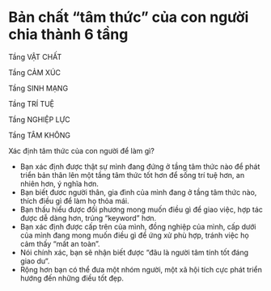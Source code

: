 # Bản chất “tâm thức” của con người chia thành 6 tầng
Tầng VẬT CHẤT

Tầng CẢM XÚC

Tầng SINH MẠNG

Tầng TRÍ TUỆ

Tầng NGHIỆP LỰC

Tầng TÂM KHÔNG

Xác định tâm thức của con người để làm gì?

- Bạn xác định được thật sự mình đang đứng ở tầng tâm thức nào để phát triển bản thân lên một tầng tâm thức tốt hơn để sống trí tuệ hơn, an nhiên hơn, ý nghĩa hơn.
- Bạn biết đươc người thân, gia đình của mình đang ở tầng tâm thức nào, thích điều gì để làm họ thỏa mái.
- Bạn thấu hiểu được đối phương mong muốn điều gì để giao việc, hợp tác được dễ dàng hơn, trúng “keyword” hơn.
- Bạn xác định được cấp trên của mình, đồng nghiệp của mình, cấp dưới của mình đang mong muốn điều gì để ứng xử phù hợp, tránh việc họ cảm thấy “mất an toàn”.
- Nói chính xác, bạn sẽ nhận biết được “đâu là người tâm tính tốt đáng giao du“.
- Rộng hơn bạn có thể đưa một nhóm người, một xã hội tích cực phát triển hướng đến những điều tốt đẹp.
